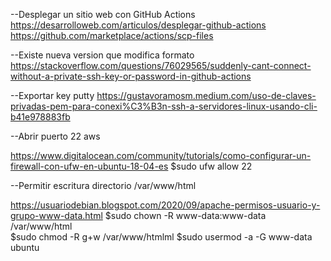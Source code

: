 


--Desplegar un sitio web con GitHub Actions
https://desarrolloweb.com/articulos/desplegar-github-actions
https://github.com/marketplace/actions/scp-files

--Existe nueva version que modifica formato
https://stackoverflow.com/questions/76029565/suddenly-cant-connect-without-a-private-ssh-key-or-password-in-github-actions


--Exportar key putty
https://gustavoramosm.medium.com/uso-de-claves-privadas-pem-para-conexi%C3%B3n-ssh-a-servidores-linux-usando-cli-b41e978883fb

--Abrir puerto 22 aws

https://www.digitalocean.com/community/tutorials/como-configurar-un-firewall-con-ufw-en-ubuntu-18-04-es
$sudo ufw allow 22

--Permitir escritura directorio /var/www/html

https://usuariodebian.blogspot.com/2020/09/apache-permisos-usuario-y-grupo-www-data.html
$sudo chown -R www-data:www-data /var/www/html   
$sudo  chmod -R g+w /var/www/htmlml
$sudo usermod -a -G www-data ubuntu


